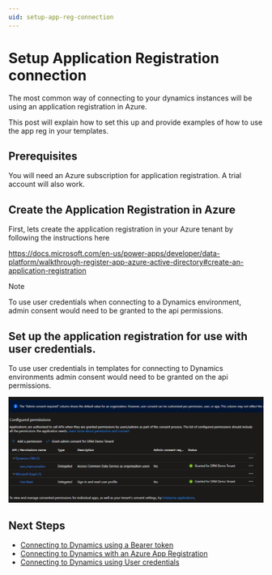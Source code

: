```yaml
---
uid: setup-app-reg-connection
---
```


# Setup Application Registration connection

The most common way of connecting to your dynamics instances will be using an application 
registration in Azure.

This post will explain how to set this up and provide examples of how to use the 
app reg in your templates.

## Prerequisites

You will need an Azure subscription for application registration. A trial account will also work.

## Create the Application Registration in Azure

First, lets create the application registration in your Azure tenant by following the
instructions here 

https://docs.microsoft.com/en-us/power-apps/developer/data-platform/walkthrough-register-app-azure-active-directory#create-an-application-registration

> [!NOTE]
> To use user credentials when connecting to a Dynamics environment, admin consent
would need to be granted to the api permissions.

## Set up the application registration for use with user credentials.

To use user credentials in templates for connecting to Dynamics environments admin consent 
would need to be granted on the api permissions.

![App Reg API Permissions granted consent](../images/app_reg_api_perms_granted.png "App Reg API Permissions granted consent")

## Next Steps

- [Connecting to Dynamics using a Bearer token](xref:connect-to-dynamics-with-app-registration)
- [Connecting to Dynamics with an Azure App Registration](xref:connect-to-dynamics-with-app-registration)
- [Connecting to Dynamics using User credentials](xref:connect-to-dynamics-with-usercreds)